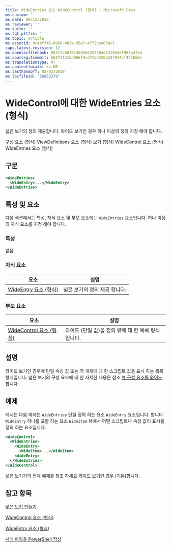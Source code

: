 ```yaml
---
title: WideEntries 요소 WideControl (형식) | Microsoft Docs
ms.custom: ''
ms.date: 09/13/2016
ms.reviewer: ''
ms.suite: ''
ms.tgt_pltfrm: ''
ms.topic: article
ms.assetid: 0c4bff45-0960-4b3a-95e7-47f2cee03ac5
caps.latest.revision: 12
ms.openlocfilehash: 083f3c8df8136858e32778ed231943ef983e47aa
ms.sourcegitcommit: b6871f21bd666f9cd71dd336bb3f844cf472b56c
ms.translationtype: MT
ms.contentlocale: ko-KR
ms.lasthandoff: 02/03/2019
ms.locfileid: "56853279"
---
```

# <a name="wideentries-element-for-widecontrol-format"></a>WideControl에 대한 WideEntries 요소(형식)

넓은 보기의 정의 제공합니다. 와이드 보기인 경우 하나 이상의 정의 지정 해야 합니다.

구성 요소 (형식) ViewDefinitions 요소 (형식) 보기 (형식) WideControl 요소 (형식) WideEntries 요소 (형식)

## <a name="syntax"></a>구문

```xml
<WideEntries>
  <WideEntry>...</WideEntry>
</WideEntries>

```

## <a name="attributes-and-elements"></a>특성 및 요소

다음 섹션에서는 특성, 자식 요소 및 부모 요소에는 `WideEntries` 요소입니다. 하나 이상의 자식 요소를 지정 해야 합니다.

### <a name="attributes"></a>특성

없음

### <a name="child-elements"></a>자식 요소

|요소|설명|
|-------------|-----------------|
|[WideEntry 요소 (형식)](./wideentry-element-for-widecontrol-format.md)|넓은 보기의 정의 제공 합니다.|

### <a name="parent-elements"></a>부모 요소

|요소|설명|
|-------------|-----------------|
|[WideControl 요소 (형식)](./widecontrol-element-format.md)|와이드 (단일 값)을 정의 뷰에 대 한 목록 형식입니다.|

## <a name="remarks"></a>설명

와이드 보기인 경우에 단일 속성 값 또는 각 개체에 대 한 스크립트 값을 표시 하는 목록 형식입니다. 넓은 보기의 구성 요소에 대 한 자세한 내용은 참조 [뷰 구성 요소를 와이드](./creating-a-wide-view.md)합니다.

## <a name="example"></a>예제

에서는 다음 예제는 `WideEntries` 단일 정의 하는 요소 `WideEntry` 요소입니다. 합니다 `WideEntry` 하나를 포함 하는 요소 `WideItem` 뷰에서 어떤 스크립트나 속성 값이 표시를 정의 하는 요소입니다.

```xml
<WideControl>
  <WideEntries>
    <WideEntry>
      <WideItem>...</WideItem>
    <WideEntry>
  </WideEntries>
</WideControl>
```

넓은 보기가의 전체 예제를 참조 하세요 [와이드 보기인 경우 (기본)](./wide-view-basic.md)합니다.

## <a name="see-also"></a>참고 항목

[넓은 보기 만들기](./creating-a-wide-view.md)

[WideControl 요소 (형식)](./widecontrol-element-format.md)

[WideEntry 요소 (형식)](./wideentry-element-for-widecontrol-format.md)

[서식 파일을 PowerShell 작성](./writing-a-powershell-formatting-file.md)
